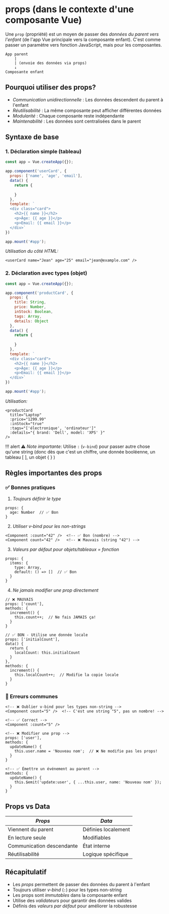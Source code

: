 # props (dans le contexte d'une composante Vue)

Une `prop` (propriété) est un moyen de passer des *données du parent vers l'enfant* (de l'app Vue principale vers la composante enfant). C'est comme passer un paramètre vers fonction JavaScript, mais pour les composantes.

```
App parent
    |
    | (envoie des données via props)
    ↓
Composante enfant
```

## Pourquoi utiliser des props?

- *Communication unidirectionnelle* : Les données descendent du parent à l'enfant
- *Réutilisabilité* : La même composante peut afficher différentes données
- *Modularité* : Chaque composante reste indépendante
- *Maintenabilité* : Les données sont centralisées dans le parent

## Syntaxe de base

### 1. Déclaration simple (tableau)

```js
const app = Vue.createApp({});

app.component('userCard', {
  props: ['name', 'age', 'email'],
  data() {
    return {
      
    }
  },
  template: `
  <div class="card">
    <h2>{{ name }}</h2>
    <p>Âge: {{ age }}</p>
    <p>Email: {{ email }}</p>
  </div>`
})

app.mount('#app');
```

*Utilisation du côté HTML:*

```vue
<userCard name="Jean" age="25" email="jean@example.com" />
```

### 2. Déclaration avec types (objet)

```js
const app = Vue.createApp({});

app.component('productCard', {
  props: {
    title: String,
    price: Number,
    inStock: Boolean,
    tags: Array,
    details: Object
  },
  data() {
    return {
      
    }
  },
  template: `
  <div class="card">
    <h2>{{ name }}</h2>
    <p>Âge: {{ age }}</p>
    <p>Email: {{ email }}</p>
  </div>`
})

app.mount('#app');
```

*Utilisation:*

```vue
<productCard 
  title="Laptop"
  :price="1299.99"
  :inStock="true"
  :tags="['électronique', 'ordinateur']"
  :details="{ brand: 'Dell', model: 'XPS' }"
/>
```

!!! alert
    ⚠️ *Note importante*: Utilise `:` (`v-bind`) pour passer autre chose qu'une string (donc dès que c'est un chiffre, une donnée booléenne, un tableau [ ], un objet { } )


## Règles importantes des props

### ✅ Bonnes pratiques

1. *Toujours définir le type*

```vue
props: {
  age: Number  // ✅ Bon
}
```

2. *Utiliser v-bind pour les non-strings*

```vue
<Component :count="42" />  <!-- ✅ Bon (nombre) -->
<Component count="42" />   <!-- ❌ Mauvais (string "42") -->
```

3. *Valeurs par défaut pour objets/tableaux = fonction*

```vue
props: {
  items: {
    type: Array,
    default: () => []  // ✅ Bon
  }
}
```

4. *Ne jamais modifier une prop directement*

```vue
// ❌ MAUVAIS
props: ['count'],
methods: {
  increment() {
    this.count++;  // Ne fais JAMAIS ça!
  }
}

// ✅ BON - Utilise une donnée locale
props: ['initialCount'],
data() {
  return {
    localCount: this.initialCount
  }
},
methods: {
  increment() {
    this.localCount++;  // Modifie la copie locale
  }
}
```

### 🚫 Erreurs communes

```vue
<!-- ❌ Oublier v-bind pour les types non-string -->
<Component count="5" />  <!-- C'est une string "5", pas un nombre! -->

<!-- ✅ Correct -->
<Component :count="5" />

<!-- ❌ Modifier une prop -->
props: ['user'],
methods: {
  updateName() {
    this.user.name = 'Nouveau nom';  // ❌ Ne modifie pas les props!
  }
}

<!-- ✅ Émettre un événement au parent -->
methods: {
  updateName() {
    this.$emit('update:user', { ...this.user, name: 'Nouveau nom' });
  }
}
```

## Props vs Data

| *Props* | *Data* |
|-----------|----------|
| Viennent du parent | Définies localement |
| En lecture seule | Modifiables |
| Communication descendante | État interne |
| Réutilisabilité | Logique spécifique |

## Récapitulatif

- Les *props* permettent de passer des données du parent à l'enfant
- Toujours utiliser *v-bind* (`:`) pour les types non-string
- Les props sont *immutables* dans la composante enfant
- Utilise des *validateurs* pour garantir des données valides
- Définis des *valeurs par défaut* pour améliorer la robustesse


